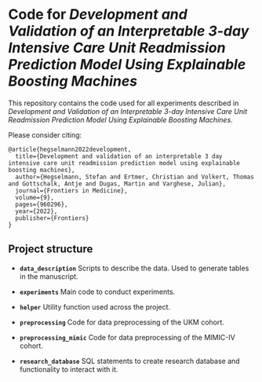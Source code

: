 # Code for *Development and Validation of an Interpretable 3-day Intensive Care Unit Readmission Prediction Model Using Explainable Boosting Machines*

This repository contains the code used for all experiments described in *Development and Validation of an Interpretable 3-day Intensive Care Unit Readmission Prediction Model Using Explainable Boosting Machines*.

Please consider citing:

```
@article{hegselmann2022development,
  title={Development and validation of an interpretable 3 day intensive care unit readmission prediction model using explainable boosting machines},
  author={Hegselmann, Stefan and Ertmer, Christian and Volkert, Thomas and Gottschalk, Antje and Dugas, Martin and Varghese, Julian},
  journal={Frontiers in Medicine},
  volume={9},
  pages={960296},
  year={2022},
  publisher={Frontiers}
}
```

## Project structure

* **`data_description`** 
Scripts to describe the data. Used to generate tables in the manuscript.

* **`experiments`**
Main code to conduct experiments.

* **`helper`**
Utility function used across the project.

* **`preprocessing`**
Code for data preprocessing of the UKM cohort.

* **`preprocessing_mimic`**
Code for data preprocessing of the MIMIC-IV cohort.

* **`research_database`**
SQL statements to create research database and functionality to interact with it.
